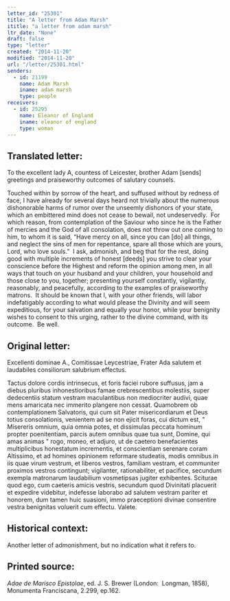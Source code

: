 ```yaml
---
letter_id: "25301"
title: "A letter from Adam Marsh"
ititle: "a letter from adam marsh"
ltr_date: "None"
draft: false
type: "letter"
created: "2014-11-20"
modified: "2014-11-20"
url: "/letter/25301.html"
senders:
  - id: 21199
    name: Adam Marsh
    iname: adam marsh
    type: people
receivers:
  - id: 25295
    name: Eleanor of England
    iname: eleanor of england
    type: woman
---
```

<h2> Translated letter:</h2><p>To the excellent lady A, countess of Leicester, brother Adam [sends] greetings and praiseworthy outcomes of salutary counsels.</p><p>Touched within by sorrow of the heart, and suffused without by redness of face, I have already for several days heard not trivially about the numerous dishonorable harms of rumor over the unseemly dishonors of your state, which an embittered mind does not cease to bewail, not undeservedly.&nbsp; For which reason, from contemplation of the Saviour who since he is the Father of mercies and the God of all consolation, does not throw out one coming to him, to whom it is said, “Have mercy on all, since you can [do] all things, and neglect the sins of men for repentance, spare all those which are yours, Lord, who love souls.”&nbsp; I ask, admonish, and beg that for the rest, doing good with multiple increments of honest [deeds] you strive to clear your conscience before the Highest and reform the opinion among men, in all ways that touch on your husband and your children, your household and those close to you, together; presenting yourself constantly, vigilantly, reasonably, and peacefully, according to the examples of praiseworthy matrons.&nbsp; It should be known that I, with your other friends, will labor indefatigably according to what would please the Divinity and will seem expeditious, for your salvation and equally your honor, while your benignity wishes to consent to this urging, rather to the divine command, with its outcome.&nbsp; Be well.</p><h2 class="mt-4"> Original letter:</h2><p>Excellenti dominae A., Comitissae Leycestriae, Frater Ada salutem et laudabiles consiliorum salubrium effectus.</p><p>Tactus dolore cordis intrinsecus, et foris faciei rubore suffusus, jam a diebus pluribus inhonestioribus famae crebrescentibus molestiis, super dedecentiis statum vestram maculantibus non mediocriter audivi, quae mens amaricata nec immerito plangere non cessat. Quamobrem ob contemplationem Salvatoris, qui cum sit Pater misericordiarum et Deus totius consolationis, venientem ad se non ejicit foras, cui dictum est, " Misereris omnium, quia omnia potes, et dissimulas peccata hominum propter poenitentiam, parcis autem omnibus quae tua sunt, Domine, qui amas animas " rogo, moneo, et adjuro, ut de caetero benefacientes multiplicibus honestatum incrementis, et conscientiam serenare coram Altissimo, et ad homines opinionem reformare studeatis, modis omnibus in iis quae virum vestrum, et liberos vestros, familiam vestram, et communiter proximos vestros contingunt; vigilanter, rationabiliter, et pacifice, secundum exempla matronarum laudabilium vosmetipsas jugiter exhibentes. Sciturae quod ego, cum caeteris amicis vestris, secundum quod Divinitati placuerit et expedire videbitur, indefesse laborabo ad salu­tem vestram pariter et honorem, dum tamen huic suasioni, immo praeceptioni divinae consentire vestra benignitas voluerit cum effectu. Valete.</p><h2 class="mt-4"> Historical context:</h2><p>Another letter of admonishment, but no indication what it refers to.</p><h2 class="mt-4"> Printed source:</h2><p><i>Adae de Marisco Epistolae</i>, ed. J. S. Brewer (London:&nbsp; Longman, 1858), Monumenta Franciscana,&nbsp;2.299, ep.162.</p>